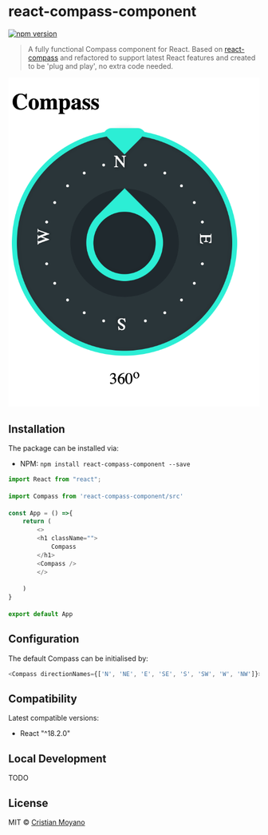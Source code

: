 # react-compass-component

[![npm version](https://badge.fury.io/js/react-compass-component.svg)](https://badge.fury.io/js/react-compass-component) 

> A fully functional Compass component for React. Based on [react-compass](https://www.npmjs.com/package/react-compass) and refactored
to support latest React features and created to be 'plug and play', no extra code needed.

<p align="center">
  <img src="example/preview.png" alt="Compass component preview" />
</p>


## Installation

The package can be installed via:

- NPM: `npm install react-compass-component --save`


```js
import React from "react";

import Compass from 'react-compass-component/src'

const App = () =>{
    return (
        <>
        <h1 className="">
            Compass
        </h1>
        <Compass />
        </>

    )
}

export default App
```

## Configuration

The default Compass can be initialised by:

```js
<Compass directionNames={['N', 'NE', 'E', 'SE', 'S', 'SW', 'W', 'NW']}>
```


## Compatibility

Latest compatible versions:

- React "^18.2.0"

## Local Development

TODO

## License

MIT © [Cristian Moyano](https://github.com/cristianemoyano/react-compass-component)